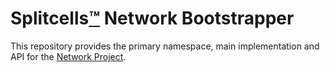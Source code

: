 # Splitcells[™](https://register.dpma.de/DPMAregister/marke/register/3020232218735/DE) Network Bootstrapper

This repository provides the primary namespace, main implementation and API for the [Network Project](https://splitcells.net/net/splitcells/network/hub/README.html).
